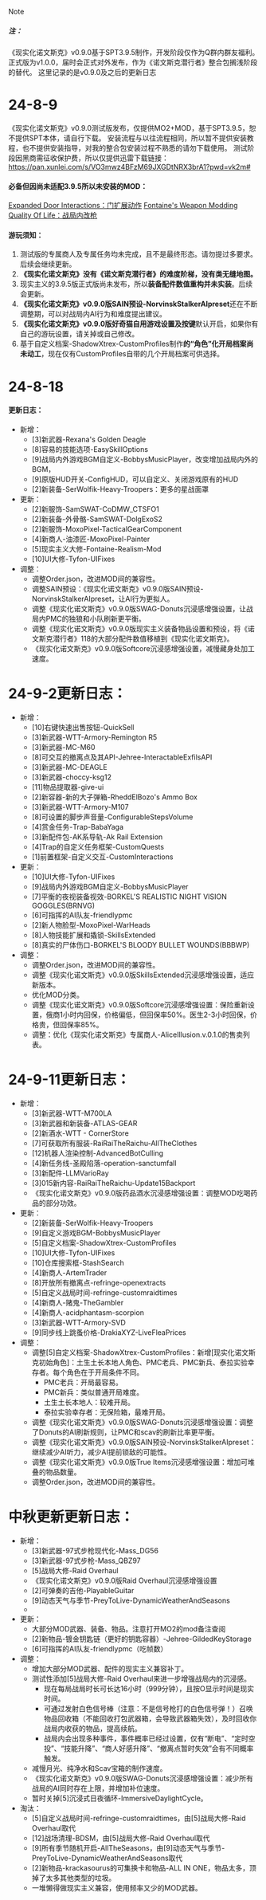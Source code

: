 
> [!NOTE]
> ##### 注：
>《现实化诺文斯克》v0.9.0基于SPT3.9.5制作，开发阶段仅作为Q群内群友福利。正式版为v1.0.0，届时会正式对外发布，作为《诺文斯克潜行者》整合包搁浅阶段的替代。
>这里记录的是v0.9.0及之后的更新日志

# 24-8-9

《现实化诺文斯克》v0.9.0测试版发布，仅提供MO2+MOD，基于SPT3.9.5，恕不提供SPT本体，请自行下载。
安装流程与以往流程相同，所以暂不提供安装教程，也不提供安装指导，对我的整合包安装过程不熟悉的请勿下载使用。
测试阶段因黑商需征收保护费，所以仅提供迅雷下载链接：
https://pan.xunlei.com/s/VO3mwz4BFzM69JXGDtNRX3brA1?pwd=vk2m#
#### 必备但因尚未适配3.9.5所以未安装的MOD：
[Expanded Door Interactions：门扩展动作](https://hub.sp-tarkov.com/files/file/1865-expanded-door-interactions/)
[Fontaine's Weapon Modding Quality Of Life：战局内改枪](https://hub.sp-tarkov.com/files/file/1188-fontaine-s-weapon-modding-quality-of-life/)

#### 游玩须知：
1. 测试版的专属商人及专属任务均未完成，且不是最终形态。请勿提过多要求。后续会继续更新。
2. **《现实化诺文斯克》没有《诺文斯克潜行者》的难度阶梯，没有类无缝地图。**
3. 现实主义的3.9.5版正式版尚未发布，所以**装备配件数值重构并未实装**。后续会更新。
4. **《现实化诺文斯克》v0.9.0版SAIN预设-NorvinskStalkerAIpreset**还在不断调整期，可以对战局内AI行为和难度提出建议。
5. **《现实化诺文斯克》v0.9.0版好奇猫自用游戏设置及按键**默认开启，如果你有自己的游玩设置，请关掉或自己修改。
6. 基于自定义档案-ShadowXtrex-CustomProfiles制作**的“角色”化开局档案尚未动工**，现在仅有CustomProfiles自带的几个开局档案可供选择。

# 24-8-18

#### 更新日志：

- 新增：
	- [3]新武器-Rexana's Golden Deagle
	- [8]容易的技能选项-EasySkillOptions
	- [9]战局内外游戏BGM自定义-BobbysMusicPlayer，改变增加战局内外的BGM，
	- [9]原版HUD开关-ConfigHUD，可以自定义、关闭游戏原有的HUD
	- [2]新装备-SerWolfik-Heavy-Troopers：更多的星战面罩
- 更新：
	- [2]新服饰-SamSWAT-CoDMW_CTSFO1
	- [2]新装备-外骨骼-SamSWAT-DolgExoS2
	- [2]新服饰-MoxoPixel-TacticalGearComponent
	- [4]新商人-油漆匠-MoxoPixel-Painter
	- [5]现实主义大修-Fontaine-Realism-Mod
	- [10]UI大修-Tyfon-UIFixes
- 调整：
	- 调整Order.json，改进MOD间的兼容性。
	- 调整SAIN预设：《现实化诺文斯克》v0.9.0版SAIN预设-NorvinskStalkerAIpreset，让AI行为更拟人。
	- 调整《现实化诺文斯克》v0.9.0版SWAG-Donuts沉浸感增强设置，让战局内PMC的独狼和小队刷新更平衡。
	- 调整《现实化诺文斯克》v0.9.0版现实主义装备物品设置和预设，将《诺文斯克潜行者》118的大部分配件数值移植到《现实化诺文斯克》。
	- 《现实化诺文斯克》v0.9.0版Softcore沉浸感增强设置，减慢藏身处加工速度。

# 24-9-2更新日志：

- 新增：
	- [10]右键快速出售按钮-QuickSell
	- [3]新武器-WTT-Armory-Remington R5
	- [3]新武器-MC-M60
	- [8]可交互的撤离点及其API-Jehree-InteractableExfilsAPI
	- [3]新武器-MC-DEAGLE
	- [3]新武器-choccy-ksg12
	- [11]物品提取器-give-ui
	- [2]新容器-新的大子弹箱-RheddElBozo's Ammo Box
	- [3]新武器-WTT-Armory-M107
	- [8]可设置的脚步声音量-ConfigurableStepsVolume
	- [4]赏金任务-Trap-BabaYaga
	- [3]新配件包-AK系导轨-Ak Rail Extension
	- [4]Trap的自定义任务框架-CustomQuests
	- [1]前置框架-自定义交互-CustomInteractions
- 更新：
	- [10]UI大修-Tyfon-UIFixes
	- [9]战局内外游戏BGM自定义-BobbysMusicPlayer
	- [7]平衡的夜视装备视效-BORKEL'S REALISTIC NIGHT VISION GOGGLES(BRNVG)
	- [6]可指挥的AI队友-friendlypmc
	- [2]新人物脸型-MoxoPixel-WarHeads
	- [8]人物技能扩展和撬锁-SkillsExtended
	- [8]真实的尸体伤口-BORKEL'S BLOODY BULLET WOUNDS(BBBWP)
- 调整：
	- 调整Order.json，改进MOD间的兼容性。
	- 调整《现实化诺文斯克》v0.9.0版SkillsExtended沉浸感增强设置，适应新版本。
	- 优化MOD分类。
	- 调整《现实化诺文斯克》v0.9.0版Softcore沉浸感增强设置：保险重新设置，俄商1小时内回保，价格偏低，但回保率50%。医生2-3小时回保，价格贵，但回保率85%。
	- 调整：优化《现实化诺文斯克》专属商人-AliceIllusion.v.0.1.0的售卖列表。

# 24-9-11更新日志：

- 新增：
	- [3]新武器-WTT-M700LA
	- [3]新武器和新装备-ATLAS-GEAR
	- [2]新酒水-WTT - CornerStore
	- [7]可获取所有服装-RaiRaiTheRaichu-AllTheClothes
	- [12]机器人渲染控制-AdvancedBotCulling
	- [4]新任务线-圣殿陷落-operation-sanctumfall
	- [3]新配件-LLMVarioRay
	- [3]015新内容-RaiRaiTheRaichu-Update15Backport
	- 《现实化诺文斯克》v0.9.0版药品酒水沉浸感增强设置：调整MOD吃喝药品的部分功效。
- 更新：
	- [2]新装备-SerWolfik-Heavy-Troopers
	- [9]自定义游戏BGM-BobbysMusicPlayer
	- [5]自定义档案-ShadowXtrex-CustomProfiles
	- [10]UI大修-Tyfon-UIFixes
	- [10]仓库搜索框-StashSearch
	- [4]新商人-ArtemTrader
	- [8]开放所有撤离点-refringe-openextracts
	- [5]自定义战局时间-refringe-customraidtimes
	- [4]新商人-赌鬼-TheGambler
	- [4]新商人-acidphantasm-scorpion
	- [3]新武器-WTT-Armory-SVD
	- [9]同步线上跳蚤价格-DrakiaXYZ-LiveFleaPrices
- 调整：
	- 调整[5]自定义档案-ShadowXtrex-CustomProfiles：新增[现实化诺文斯克初始角色]：土生土长本地人角色、PMC老兵、PMC新兵、泰拉实验幸存者。每个角色在于开局条件不同。
		- PMC老兵：开局最容易。
		- PMC新兵：类似普通开局难度。
		- 土生土长本地人：较难开局。
		- 泰拉实验幸存者：无保险箱，最难开局。
	- 调整《现实化诺文斯克》v0.9.0版SWAG-Donuts沉浸感增强设置：调整了Donuts的AI刷新规则，让PMC和scav的刷新比率更平衡。
	- 调整《现实化诺文斯克》v0.9.0版SAIN预设-NorvinskStalkerAIpreset：继续减少AI听力，减少AI提前锁敌的可能性。
	- 调整《现实化诺文斯克》v0.9.0版True Items沉浸感增强设置：增加可堆叠的物品数量。
	- 调整Order.json，改进MOD间的兼容性。

# 中秋更新更新日志：

- 新增：
	- [3]新武器-97式步枪现代化-Mass_DG56
	- [3]新武器-97式步枪-Mass_QBZ97
	- [5]战局大修-Raid Overhaul
	- 《现实化诺文斯克》v0.9.0版Raid Overhaul沉浸感增强设置
	- [2]可弹奏的吉他-PlayableGuitar
	- [9]动态天气与季节-PreyToLive-DynamicWeatherAndSeasons
	- 
- 更新：
	- 大部分MOD武器、装备、物品。注意打开MO2的mod备注查阅
	- [2]新物品-镀金钥匙链（更好的钥匙容器）-Jehree-GildedKeyStorage
	- [6]可指挥的AI队友-friendlypmc（吃帧数）
- 调整：
	- 增加大部分MOD武器、配件的现实主义兼容补丁。
	- 测试性添加[5]战局大修-Raid Overhaul来进一步增强战局内的沉浸感。
		- 现在每局战局时长可长达16小时（999分钟），且按O显示时间是现实时间。
		- 可通过发射白色信号棒（注意：不是信号枪打的白色信号弹！）召唤物品回收箱（不能回收打包武器箱，会导致武器箱失效），及时回收你战局内收获的物品，提高续航。
		- 战局内会出现多种事件，事件概率已经过设置，仅有“断电”、“定时空投”、“技能升降”、“商人好感升降”、“撤离点暂时失效”会有不同概率触发。
	- 减慢月光、纯净水和Scav宝箱的制作速度。
	- 《现实化诺文斯克》v0.9.0版SWAG-Donuts沉浸感增强设置：减少所有战局的AI同时存在上限，并增加补位速度。
	- 暂时关掉[5]沉浸式日夜循环-ImmersiveDaylightCycle。
- 淘汰：
	- [5]自定义战局时间-refringe-customraidtimes，由[5]战局大修-Raid Overhaul取代
	- [12]战场清理-BDSM，由[5]战局大修-Raid Overhaul取代
	- [9]所有季节随机开启-AllTheSeasons，由[9]动态天气与季节-PreyToLive-DynamicWeatherAndSeasons取代
	- [2]新物品-krackasourus的可集换卡和物品-ALL IN ONE，物品太多，顶掉了太多其他类型的垃圾。
	- 一堆懒得做现实主义兼容，使用频率又少的MOD武器。
